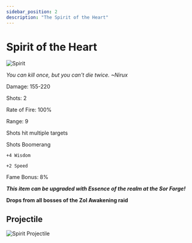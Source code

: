 ```yaml
---
sidebar_position: 2
description: "The Spirit of the Heart"
---
```


# Spirit of the Heart

![Spirit](https://vwiki.valorserver.com/api/item/picture/spirit%20of%20the%20heart)

<i>You can kill once, but you can't die twice. ~Nirux</i>

Damage: 155-220

Shots: 2

Rate of Fire: 100%

Range: 9

Shots hit multiple targets

Shots Boomerang

    +4 Wisdom
    
    +2 Speed

Fame Bonus: 8%

***This item can be upgraded with Essence of the realm at the Sor Forge!***

**Drops from all bosses of the Zol Awakening raid**

## Projectile

![Spirit Projectile](https://cdn.discordapp.com/attachments/953134990428868629/953331150854717460/spiritoftheheart.gif)

